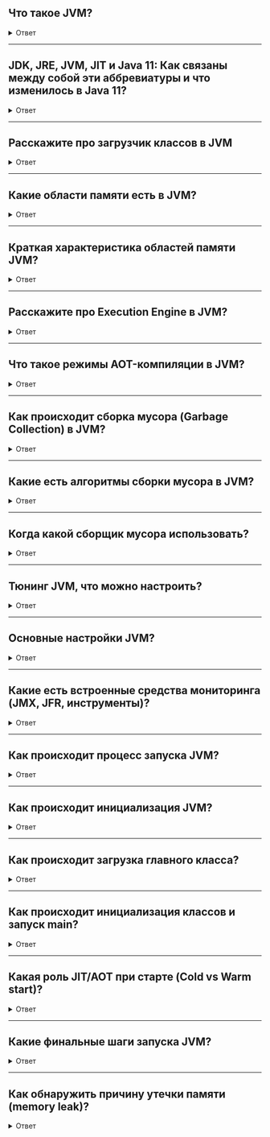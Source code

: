 
</details>

## Что такое JVM?

<details> <summary>Ответ</summary>

JVM представляет собой виртуальную машину, у которой есть своя внутренняя архитектура. Она описывается через подсистемы, области памяти, исполнение инструкций и вспомогательные компоненты. Если говорить про реализацию HotSpot JVM (используемая в OpenJDK и Oracle JDK), то она состоит из трех основных подсистем:

- **Подсистема загрузчиков классов** – отвечает за нахождение и загрузку .class-файлов в память.
- **Области данных времени выполнения** – управляют памятью, необходимой для выполнения программ.
- **Механизм выполнения (Execution Engine)** – включает интерпретатор и компиляторы JIT, выполняющие байт-код, а также интегрированные сборщики мусора.

Такое разделение отражено в спецификации и помогает строго определить поведение JVM. На практике HotSpot VM реализует эти компоненты для достижения высокой производительности. Ниже приведена диаграмма общей архитектуры HotSpot JVM, показывающая взаимодействие основных частей:

Когда мы запускаем Java-программу, исходный байт-код загружается подсистемой Class Loader, затем исполняется интерпретатором либо компилируется JIT-компиляторами (C1/C2 или альтернативными). Во время исполнения JVM размещает данные в различных областях памяти (heap, stack, метаданные классов и др.), а сборщик мусора, тем временем, освобождает память от объектов, которые не используются по мере необходимости. Рассмотрим подробнее каждую составную часть.


</details>

---

## JDK, JRE, JVM, JIT и Java 11: Как связаны между собой эти аббревиатуры и что изменилось в Java 11?

<details> <summary>Ответ</summary>

Жизненный цикл кода обычно описывают так:
1. Программист с помощью IDE (или блокнота) создаёт файлы с расширением .java
2. IDE или утилита javac компилирует их в байткод — файлы с расширением .class
3. JVM интерпретирует байткод в системные вызовы конкретной платформы.

Эта терминология не совсем точная. JVM — всего лишь спецификация, она предоставляет интерфейс для работы с классами, потоками, памятью, сборщиком мусора и тд. Это абстрактная сущность, физически её не существует.

Многие компании реализуют JVM - HotSpot, Azul, Excelsior и тд. Их продукт позволяет запускать программы и называется JRE (Java Runtime Environment). Помимо указанных в JVM методов JRE содержит библиотеки основных классов (rt.jar) и JIT (Just-in-time)-компилятор. JVM функции обычно интерпретируются - просто исполняются строка за строкой. JIT-компилятор оптимизирует байткод для конкретной платформы и подставляет машинные команды прямо во время работы. Это сильно увеличивает производительность.

JDK (Java Development Kit) позволяет создавать и запускать программы. Он состоит из JRE и инструментов разработки, таких как компилятор javac, дебаггер jdb, генератор документации javadoc, архиватор jar и тд.

Кратко отношения между сущностями выглядят так:
- **JVM** = спецификация
- **JRE** = реализация JVM + JIT-compiler + библиотеки
- **JDK** = JRE + инструменты разработки

JDK нужны только программистам, а тестовому окружению и продакшену для запуска программ хватает JRE. Поэтому на сайте вендоров JVM обычно представлены оба этих варианта - JDK и JRE для разных платформ.

Но всё изменилось после выхода Java 11. Теперь для скачивания доступна только JDK, а JRE отдельно не поставляется. Чтобы создать среду исполнения используется специальная утилита jlink, в ней указываются необходимые для приложения модули. Редко какой программе нужны все 75 модулей, поэтому полученная JRE занимает гораздо меньше памяти, не содержит лишних библиотек и работает быстрее.


</details>

---

## Расскажите про загрузчик классов в JVM

<details> <summary>Ответ</summary>

JVM динамически загружает классы по требованию – это одна из самых мощных возможностей платформы Java. Подсистема загрузки классов (Class Loader Subsystem) ищет требуемый класс (например, по имени и пути), читает его бинарное содержимое из .class-файла и формирует в памяти внутреннюю структуру класса. Согласно спецификации JVM, загрузка классов проходит три этапа: поиск бинарного представления класса, создание класса/интерфейса на его основе и размещение этой информации в области Metaspace, где хранятся метаданные классов.

HotSpot реализует несколько уровней загрузчиков по принципу иерархии делегирования:

- **Bootstrap ClassLoader** – встроенный загрузчик, написанный на native-коде, загружает базовые классы Java из стандартной библиотеки (например, из модуля java.base). Инициализируется при старте JVM.
- **Platform/Extension ClassLoader** – загрузчик платформенных классов (в прошлых версиях – extension loader) для дополнительных библиотек расширений.
- **Application ClassLoader** – загрузчик приложений, загружает классы с указанного classpath приложения (или модульного path). Обычно реализован на Java как подкласс java.lang.ClassLoader.

Каждый загрузчик делегирует поиск классов своему родительскому загрузчику (кроме Bootstrap) – это предотвращает повторную загрузку уже загруженных классов и обеспечивает безопасность. Таким образом, если пользовательский класс обращается к классу стандартной библиотеки, Application ClassLoader сначала делегирует загрузку Bootstrap-слою.

Важно отметить, что JVM допускает создание пользовательских загрузчиков (путём наследования ClassLoader), что широко используется в современных фреймворках (OSGi, сервлет-контейнеры, JEE-серверы). Это позволяет динамически подменять или изолировать классы. Однако в данной статье мы фокусируемся на стандартном процессе загрузки с помощью bootstrap-загрузчика для простоты.

После успешной загрузки класса JVM переходит к этапам связывания и инициализации, которые рассмотрим отдельно в разделе про процесс запуска. В контексте архитектуры важно, что подсистема загрузки тесно связана с управлением памятью – загруженные классы размещаются в специальной области (метод area/метаданные), а их исполняемый код может быть скомпилирован JIT-компилятором и помещён в кодовый кэш.


</details>

---

## Какие области памяти есть в JVM?

<details> <summary>Ответ</summary>

Виртуальная машина во время исполнения программы использует несколько типов областей памяти (runtime data areas), часть из которых общая для всех потоков, а часть – индивидуальна для каждого потока. В JVM (как и начиная с Java 8+) организация памяти включает следующие сегменты:

- **Heap (куча)** – основная область динамической памяти. В ней выделяется память под все объекты и массивы во время выполнения программы. Куча одна и общая для всех потоков JVM. Здесь размещаются экземпляры классов (объекты) и их нестатические поля. Куча является управляемой сборщиком мусора (GC). Размер кучи может меняться (расширяться/сжиматься) в пределах, указанных параметрами запуска (-Xms – начальный размер, -Xmx – максимальный размер). JVM по умолчанию использует алгоритм Generational Heap – делит кучу на поколения (молодое и старое), что оптимизирует сборку мусора (подробнее в разделе GC).
- **Метод area (методовая область)** – область, где JVM хранит метаданные загруженных классов: структуры классов, методы (байт-код), поля, константы, статические переменные и т.д. В HotSpot начиная с Java 8 методовая область реализована как Metaspace в нативной памяти (вне основной кучи). Эта область тоже общая для всех потоков. При загрузке нового класса JVM резервирует память в Metaspace для его описания. Размер Metaspace по умолчанию не жёстко ограничен (автоматически расширяется по потребности, ограничен лишь памятью процесса, но можно задать -XX:MaxMetaspaceSize). В JVM Metaspace улучшен по сравнению с прежней PermGen: нет фиксированного лимита по умолчанию, уменьшается вероятность OutOfMemoryError при загрузке большого количества классов.
- **Stack (стек потоков)** – у каждого потока исполнения (Java Thread) есть собственный стек JVM. В стеке хранятся кадры (stack frames) для вызванных методов, включая локальные переменные, параметры, промежуточные вычисления операндов и ссылки на пула констант класса. Каждый вызов метода помещает на стек новый фрейм, по завершении метода фрейм уничтожается. Глубина стека может быть настроена (-Xss), переполнение вызывает StackOverflowError. Стек также используется при исключениях (размотка стека). Кроме Java-стека, HotSpot выделяет Native Stack (стек native-методов) для каждого потока, где выполняется код на C/C++ или через JNI.
- **PC-регистр** – каждый поток имеет регистр счётчика программы (Program Counter), указывающий текущую исполняемую инструкцию байт-кода. Для native-потоков PC не определён (так как выполнение не управляется JVM). PC-регистр нужен JVM для отслеживания позиции исполнения, особенно при переключении контекста между потоками.
- **Кодовый кэш** – отдельная область памяти, где HotSpot хранит сгенерированный JIT-компилятором машинный код методов. Кодовый кэш (Code Cache) находится вне кучи (в native памяти процесса). Его размер ограничен флагами (ReservedCodeCacheSize, по умолчанию порядка нескольких МБ). При переполнении код-кэша JIT-компиляция может приостанавливаться. В JVM кодовый кэш используется для оптимизированного Tiered-компилированного кода, профилированного кода и даже может хранить AOT-компилированные фрагменты (если используется JAOTC или Graal AOT в ранних версиях, хотя в Java 21 встроенный AOT уже удалён, об этом позже).
- **Прочие области** – кроме вышеперечисленного, HotSpot использует «вне-heapовую память» (native heap) для своих внутренних структур, JIT-компиляторов (например, Graal JIT, если подключён, выделяет структуры в C-heap), буферов прямой памяти (NIO DirectByteBuffers) и т.д. Например, «C-Heap» упоминается как память, которую HotSpot запрашивает у ОС под собственные нужды (JVM code, internal structures, профайлеры и пр.).

Итоговая картина памяти JVM: при запуске JVM ОС выделяет процессу область адресного пространства, внутри которого JVM организует описанные сегменты – Heap (с разделением на поколения), Metaspace, Code Cache, стеки потоков и др. Некоторые области (heap, stacks) управляются автоматически GC и средой исполнения. На диаграмме ниже показано упрощённое разделение памяти на молодое/старое поколения кучи и область PermGen (в современных версиях заменена Metaspace):

Молодое поколение (Young Gen) разделено на Eden и Survivor (S0, S1), старое поколение (Old Memory) хранит долгоживущие объекты. В Java 8+ PermGen была удалена, метаданные классов хранятся в Metaspace вне кучи. Стрелками показаны сборки: Minor GC освобождает молодое поколение, Major GC – старшее; параметры -Xms/-Xmx задают размер кучи, -XX:MaxPermSize – старой PermGen (устаревший параметр).

Методическая область (PermGen/Metaspace) на диаграмме обозначена справа. В Java 21 Metaspace автоматически расширяется при загрузке большого числа классов, а при выгрузке классов (например, в контейнерах классов) может освобождать память ОС, чего не умел PermGen. За счёт этого улучшена управляемость памяти JVM в длительно работающих приложениях.


</details>

---

## Краткая характеристика областей памяти JVM?

<details> <summary>Ответ</summary>

| Участок памяти | Цель | Что хранится | Типы данных | Преимущества |
| - | - | - | - | - |
| Heap (Куча) | Хранение всех объектов и массивов во время выполнения | Экземпляры классов, массивы, нестатические поля объектов | Объекты, массивы | Автоматическое управление сборщиком мусора, оптимизация через разделение на поколения |
| Metaspace | Хранение метаданных классов | Структуры классов, методы, поля, константы, статические переменные | Метаданные классов | Вынесен в native-память, масштабируется динамически, заменяет устаревший PermGen |
| JVM Stack | Обеспечение вызовов и возвратов методов (на поток) | Stack frames: локальные переменные, параметры, операнды, ссылки на константы | Примитивы, ссылки на объекты | Быстрый доступ, изоляция по потокам, эффективен для рекурсий и локальных операций |
| Native Stack | Выполнение native-кода через JNI | Данные для вызова нативных методов | Указатели, структуры, платформозависимые данные | Разделение JVM- и native-исполнения, поддержка C/C++ кода |
| PC-регистр | Указание текущей инструкции байт-кода | Адрес следующей инструкции | Смещение в методе (offset) | Точное управление порядком исполнения, поддержка многопоточности |
| Code Cache | Хранение JIT-компилированного машинного кода | Скомпилированные версии методов (машинный код) | Машинный код | Ускорение выполнения горячих методов, уменьшение интерпретации |
| C-Heap / Native Heap | Хранение внутренних структур JVM и служебных буферов | Структуры JIT, буферы DirectByteBuffer, CDS и др. | Указатели, нативные структуры | Высокая гибкость, независимость от heap, используется для собственных нужд JVM |


</details>

---

## Расскажите про Execution Engine в JVM?

<details> <summary>Ответ</summary>

Execution Engine – механизм выполнения байт-кода – состоит из интерпретатора, одного или нескольких JIT-компиляторов, а также включает модуль Garbage Collection и интерфейс для вызова native-методов (JNI). В HotSpot VM исторически существуют два основных JIT-компилятора: C1 (Client Compiler) и C2 (Server Compiler), каждый оптимизирован под разные задачи. В современных сборках HotSpot они работают совместно в режиме Tiered Compilation (многоуровневая компиляция) для достижения баланса между скоростью запуска и максимальной производительностью.

- **Интерпретатор** – компонент, который запускает байт-код посредством построчной интерпретации. При интерпретации выполняется цикл: прочитать очередную инструкцию байт-кода метода, выполнить соответствующую последовательность машинных инструкций (реализующих эту семантику), затем перейти к следующей инструкции. Интерпретатор не выполняет межинструкционных оптимизаций – он просто «словари» байт-код в машинные команды на лету. Преимущество интерпретатора – моментальный старт: любой метод сразу может быть исполнен, не тратя время на компиляцию. Недостаток – медленная работа горячих участков кода, так как каждый вызов метода интерпретируется заново (если не подключается JIT).
- **JIT-компиляторы (Just-In-Time)** – компилируют горячие методы или участки байт-кода в высокопроизводительный машинный код непосредственно во время работы приложения. HotSpot имеет двух-tierовую систему: C1 (быстрый компилятор с меньшими оптимизациями) и C2 (оптимизирующий компилятор с агрессивными оптимизациями). При включённом Tiered Compilation (по умолчанию в JVM) действуют 4 уровня компиляции:
  - Tier 0: интерпретируемый код (с профилированием).
  - Tier 1-3: компиляция C1 в нескольких режимах (без профиля, с профилированием и пр.).
  - Tier 4: максимальные оптимизации C2.

  Такой подход позволяет сначала быстро скомпилировать часто вызываемый метод с помощью C1, получив умеренное ускорение, а при достаточной «нагреве» (числе запусков) – передать его C2 для тщательной оптимизации. Adaptation: C1 может собирать профили выполнения (частоты вызовов, распределение классов для виртуальных вызовов, бранчи) и передавать эти данные C2, чтобы тот сгенерировал максимально эффективный код. HotSpot JIT применяет множество оптимизаций, сходных с оптимизациями в компиляторах C++: развёртка циклов, высвёртывание методов (inlining), устранение общих подвыражений, escape-анализа (определение объектов, не покидающих метод, для размещения их на стеке) и пр. Кроме того, благодаря динамической природе JVM JIT может делать оптимизации на основе профиля: например, спекулятивно предполагать, что определённый виртуальный вызов всегда приходит к единственному классу, и встроить вызов напрямую (devirtualization). Если предположение позже нарушится (появится другой класс), JVM выполнит деоптимизацию – вернётся с машинного кода к интерпретированному исполнению для этого метода, и при необходимости перекомпилирует его заново без неверных допущений. Важная особенность JIT в HotSpot: компиляция выполняется параллельно основному коду, в фоновых потоках-компиляторах. Потому приложение не «стоит» в паузе на время JIT-компиляции, а продолжает выполняться (чаще всего интерпретатором). Однако, пока метод не скомпилирован, он работает медленнее, поэтому слишком долгие компиляции или слишком много компиляций могут влиять на общую производительность (так называемый JIT warmup time – время прогрева JIT).
- Разработчики HotSpot давно стремились уменьшить накладные расходы JIT. Например, начиная с Java 7 был введён Tiered режим, позволяющий достичь более плавного разгона производительности: сначала метод сразу интерпретируется (нулевое ожидание), затем достаточно быстро компилируется C1 (небольшая пауза, но ощутимый прирост), а спустя ещё некоторое время – C2 (ещё прирост). В результате, как правило, Java-приложение сначала показывает скромную производительность (cold start), но по мере работы, когда основные методы оптимизированы, выходит на высокий уровень (после warm-up).

Современные реализации (включая JVM) также поддерживают альтернативные JIT. Например, Graal JIT – компилятор, написанный на Java (привносится через JVMCI интерфейс, JEP 243). Graal может использоваться вместо C2 и в некоторых случаях генерирует более эффективный код. Однако в JDK 21 Graal не включён по умолчанию – ранее он был экспериментальным и убран из комплектации JDK 17 (JEP 410). Для использования Graal JIT обычно применяют GraalVM или подключают внешне. JVMCI при этом остаётся частью JVM, позволяя сторонним JIT-компиляторам интегрироваться.

- **Интерфейс JNI** – неотъемлемая часть Execution Engine. JNI (Java Native Interface) позволяет JVM вызывать нативные функции, написанные на С/С++ и других языках, и наоборот, даёт native-коду доступ к JVM. При вызове native-метода JVM передаёт управление в Native Method Interface, который использует Native Method Libraries. Это отображено на диаграмме архитектуры (блоки JNI и Native Libraries). Хотя JNI-методы исполняются вне JVM, они влияют на производительность (частые переходы через JNI дорогие) и управление памятью (нативный код должен самостоятельно управлять памятью вне кучи).


</details>

---

## Что такое режимы AOT-компиляции в JVM?

<details> <summary>Ответ</summary>

Помимо JIT, в Java существует концепция Ahead-of-Time (AOT) компиляции – предварительного компилирования байт-кода в машинный код до запуска приложения. Цель AOT – сократить время прогрева и повысить предсказуемость исполнения за счёт отсутствия JIT-пауз. В чистом HotSpot исторически AOT не применялся, однако в JDK 9 был представлен экспериментальный инструмент jaotc (JEP 295) для компиляции выбранных классов заранее. Он использовал компилятор Graal для генерации native-кода, который загружался JVM при старте. Тем не менее, данная функциональность не получила широкого применения и требовала значительных усилий по сопровождению, поэтому к JDK 17 было принято решение её убрать (JEP 410). В Java 21 стандартный HotSpot не поддерживает AOT out-of-the-box. Разработчикам, нуждающимся в AOT, предлагается использовать GraalVM Native Image или иные внешние решения.

GraalVM Native Image – наиболее известное современное решение AOT-компиляции для Java. С его помощью приложение (и все используемые библиотеки) целиком компилируется в машкод на этапе сборки, формируя самодостаточный исполняемый файл. Это обеспечивает мгновенный старт (нет интерпретации и JIT) и очень низкое потребление памяти (не нужен JVM-хран, компиляторы, многие метаданные). Однако есть и минусы: длительное время компиляции, отсутствие некоторых динамических возможностей Java (рефлексия, динамическая загрузка классов – требуют дополнительных манипуляций при сборке), и самое главное – более низкая пиковая производительность в долгосрочной перспективе. Поскольку AOT-компилятор не располагает точным профилем исполнения, он вынужден генерировать более консервативный код. Практика показывает, что высоконагруженные долгоживущие сервисы под управлением классического HotSpot JIT со временем обгоняют по скорости аналогичные AOT-образа. В целом JIT обеспечивает более высокую итоговую производительность за счёт динамических оптимизаций, тогда как AOT выигрывает в быстроте запуска и экономии памяти. Поэтому выбор JIT vs AOT зависит от характера приложения:

- **JIT (HotSpot)** – оптимален для длительно работающих приложений, где важна максимальная скорость выполнения бизнес-логики после прогрева (серверные приложения, сервисы с постоянной нагрузкой). Благодаря адаптивной оптимизации JIT-компиляции код может выполняться быстрее, особенно при сложных профилируемых сценариях. Также JIT полностью поддерживает всю динамику Java (рефлексия, прокси, динамические классы) без дополнительных усилий.
- **AOT (GraalVM Native Image)** – привлекателен для сценариев, требующих мгновенной готовности и малого footprint: Serverless-функции с ограничением холодного старта, небольшие микросервисы в контейнерах, CLI-утилиты, приложения для ограниченных сред. Они запускаются практически моментально и потребляют меньше памяти, хотя на продолжительных вычислениях могут уступать JIT по скорости.

Стоит упомянуть проект OpenJ9 (JVM от Eclipse/IBM), в котором поддерживается AOT в комбинации с профилированием (он может сохранять профили между запусками, аналогично как .NET). Но в контексте стандартного HotSpot/OpenJDK 21 встроенной поддержки AOT нет. Перспективы развития AOT в Java связаны с проектом Leyden, целью которого объявлено улучшение времени старта Java-приложений, возможно путём статической компиляции. Но по состоянию на Java 21 Leyden находится в ранних исследованиях.

Таким образом, архитектура JVM представляет собой развитую систему с адаптивной JIT-компиляцией, эффективным сборщиком мусора и модульной структурой, обеспечивающей высокую производительность и масштабируемость. Далее мы подробнее рассмотрим управление памятью и сборку мусора, а затем процесс запуска JVM, где многие из описанных компонентов взаимодействуют.


</details>

---

## Как происходит сборка мусора (Garbage Collection) в JVM?

<details> <summary>Ответ</summary>

Сборщик мусора (GC) в JVM отвечает за автоматическое освобождение памяти, занятой объектами, которые больше недоступны программе. Это ключевое преимущество Java над языками с ручным управлением памятью: GC избавляет от утечек памяти и ошибок освобождения, обеспечивая более надёжное управление памятью. HotSpot реализует гибкую подсистему GC с поддержкой нескольких алгоритмов, настраиваемых под разные требования по паузам и производительности. Все современные сборщики являются трэссирующими (tracing collectors) – т.е. находят «мусор» путём обхода графа объектов от корней (статические переменные, стеки, регистры) и поиска недостижимых объектов.

**Generational GC (поколения).** HotSpot с ранних версий использует поколений подход: объекты разделяются на молодое поколение (Young) и старшее поколение (Old). Молодое поколение предназначено для короткоживущих объектов: большинство новых объектов возникают и быстро становятся недостижимыми (например, временные объекты в методах). Старшее поколение хранит объекты, пережившие достаточное число циклов сборки (долгоживущие). Такой подход основан на эмпирическом факте, что «большинство объектов умирает молодым». Он позволяет применять разные алгоритмы к разным поколениям, оптимизируя работу:

- **Minor GC** – частая и быстрая сборка, очищающая молодое поколение. Выполняется сравнительно часто, но затрагивает малый объём памяти, поэтому паузы небольшие.
- **Major GC / Full GC** – более редкая, очищает старшее поколение (а иногда и весь heap). Выполняется реже, но может быть более тяжёлой.

Young-поколение в HotSpot itself разделено на Eden и два Survivor пространства (S0, S1). Новый объект сначала выделяется в Eden; при заполнении Eden запускается Minor GC: живые объекты из Eden перемещаются (копируются) в Survivor пространства (один из них, второй пустой), а Eden очищается целиком. Survivor пространства чередуются ролями (копирующий GC). Объекты, несколько раз пережившие Minor GC, перемещаются в старший heap (tenured). Старшее поколение обычно собирается алгоритмом маркировки-сжатия либо инкрементальными алгоритмами.

По умолчанию JVM использует Garbage Collector G1, который также придерживается поколений, но реализует их по-своему.


</details>

---

## Какие есть алгоритмы сборки мусора в JVM?

<details> <summary>Ответ</summary>

JVM поддерживает несколько GC, каждый со своими особенностями. Кратко опишем основные сборщики:

- **Serial GC** – однопоточный маркировочно-сжатия GC. Самый простой алгоритм: останавливает все потоки приложения (Stop-The-World), обходит граф объектов (Mark), затем подряд освобождает память мусора и сжимает кучу (Compact). Подходит для небольших heaps (к примеру, в средах с одним ядром). В современных Java не используется по умолчанию, но может быть включён флагом -XX:+UseSerialGC.
- **Parallel GC (Parallel Scavenge)** – многопоточная версия, также с разделением поколений. Выполняет Minor и Major GC с использованием нескольких потоков GC параллельно, что ускоряет сборку на многоядерных машинах. При этом по-прежнему Stop-The-World. Цель – максимальная пропускная способность (Throughput). Этот GC был долгое время default в Java (до 8 включительно), и всё ещё актуален для batch-нагрузок, где допускаются паузы, но важна скорость переработки (например, офлайн вычисления). Включается -XX:+UseParallelGC.
- **CMS (Concurrent Mark-Sweep)** – ранний низколатентный сборщик, работавший параллельно с приложением на фазах mark и sweep, стараясь минимизировать паузы. Не компактировал heap (оставлял фрагментацию). CMS считался практически устаревшим: начиная с JDK 9 помечен deprecated, а в JDK 14 удалён. Его место заняли более новые алгоритмы.
- **G1 (Garbage-First)** – дефолтный GC с Java 9 по настоящее время (включая 21). G1 – региональный сборщик: он делит heap на множество равных регионов (обычно несколько тысяч), и управляет ими гибко. Молодое и старое поколения существуют логически: G1 осуществляет конкурентную маркировку объектов по всему heap, а затем регулярно выполняет эвакуацию (копирование) «молодых» объектов из одних регионов в другие, освобождая целые регионы. Отсюда название Garbage-First – он в первую очередь собирает регионы с наибольшим процентом мусора. G1 стремится делать паузы небольшой фиксированной длительности, настраиваемой параметром (-XX:MaxGCPauseMillis, по умолчанию ~200мс). При этом G1 не гарантирует паузу, но пытается ее не превышать, регулируя объём работы. В худшем случае может произойти Full GC (редко). G1 умеет работать на больших heap (до нескольких десятков гигабайт и более) с умеренными паузами.
- **Shenandoah** – альтернативный низколатентный GC, разработанный Red Hat. Появился в JDK 12 (экспериментально), с JDK 15 стал продуктивным. Shenandoah осуществляет конкурентное копирование – он умеет перемещать объекты параллельно с работой приложения, благодаря технологии load-reference barrier. Это позволяет стремиться к паузам порядка 10 мс независимо от размера heap (даже на сотнях гигабайт). Shenandoah ориентирован на сценарии, требующие крайне низких пауз (финансы, телеком). Включается опцией -XX:+UseShenandoahGC. В Java 21 Shenandoah присутствует, хотя не является дефолтным.
- **ZGC (Z Garbage Collector)** – ещё один современный GC с ультранизкими паузами, разработанный Oracle. Впервые появился в JDK 11 (экспериментально), с JDK 15 – стабильный. ZGC способен работать с очень большими кучами (до терабайтов), обеспечивая паузы не больше 10мс. Он достигает этого за счёт полностью конкурентной маркировки и уборки, без компактации (до JDK 21) или с частичной компактацией на лету. Особенность ZGC – использование цветных меток в указателях (colored pointers) для маркировки состояния объекта. В JDK 21 ZGC получил поколения (JEP 439) – теперь он разделяет молодые и старые объекты, что улучшает производительность за счёт более частого сбора короткоживущих объектов. Generational ZGC – большое усовершенствование, введённое в Java 21. Включается ZGC флагом -XX:+UseZGC (учтите, generational режим может быть опционально настраиваемым в 21).
- **Epsilon GC** – «нулевой» сборщик (JEP 318, Java 11). Он вообще не собирает мусор, просто допускает рост heap (и по достижении лимита завершает приложение). Предназначен для тестирования и измерения поведения приложений без GC пауз, а также для очень специфических случаев (например, краткоживущие процессы, где проще завершиться чем тратить время на GC). Включается -XX:+UseEpsilonGC. В реальных продакшн-системах не используется, это скорее исследовательский инструмент.

В JVM по умолчанию включён G1 GC, так как он обеспечивает сбалансированные характеристики (приемлемые паузы и высокую throughput). Однако разработчик/администратор может выбрать иной GC, исходя из потребностей приложения. Например, для latency-критичных систем можно попробовать Shenandoah или ZGC, для простых утилит с малой кучей – SerialGC, для memory-heavy batch – ParallelGC.

Важно понимать, что все сборщики (кроме Epsilon) автоматические и безопасны по типам – они никогда не освободят объекты, на которые ещё есть ссылки, что гарантируется алгоритмом трассировки. Также современные GC справляются с циклическими ссылками (в отличие от простого подсчёта ссылок), поскольку обход графа объектов обнаружит цикл как группу недостижимых снаружи объектов, и они будут очищены.


</details>

---

## Когда какой сборщик мусора использовать?

<details> <summary>Ответ</summary>

| GC | Stop-the-World | Параллельность | Компактация | Поколения | Паузы | Heap Размеры | Когда использовать | Флаг |
| - | - | - | - | - | - | - | - | - |
| Serial GC | Да | Нет | Да | Да | Высокие | Малые | Однопоточность, тесты, устройства с ограниченными ресурсами | -XX:+UseSerialGC |
| Parallel GC | Да | Да (GC-потоки) | Да | Да | Средние | Средние / Большие | Batch-процессы, throughput важнее пауз | -XX:+UseParallelGC |
| CMS (устаревший) | Частично | Да | Нет | Да | Низкие | Средние | Устаревший, заменён на G1 или Shenandoah | Удалён с JDK 14 |
| G1 GC | Да (частично) | Да | Да (инкрементно) | Да (регионально) | Предсказуемые, настраиваемые | Большие (до ~32-64 ГБ и ?) | По умолчанию: сбалансированные нагрузки, предсказуемость пауз | -XX:+UseG1GC |
| Shenandoah | Минимальные | Полная (в т.ч. копирование) | Да (on-the-fly) | Нет | Очень низкие (<10мс) | Большие | Низколатентные приложения, финансовые/реалтайм-системы | -XX:+UseShenandoahGC |
| ZGC | Минимальные | Полная (все фазы GC) | Да (с JDK 21) | Да (с JDK 21) | <10мс | Очень большие (до ТБ) | Ультранизкие паузы, огромные heaps, серверные системы | -XX:+UseZGC |
| Epsilon GC | Нет | Нет | Нет | Нет | Нет | Любые (ограничен лимитом) | Тестирование, симуляция без GC, однократные short-lived задачи | -XX:+UseEpsilonGC |


</details>

---

## Тюнинг JVM, что можно настроить?

<details> <summary>Ответ</summary>

HotSpot предоставляет множество флагов для настройки GC, хотя в большинстве случаев ручной тюнинг не требуется – алгоритмы адаптивны. Тем не менее, понимание их работы важно для отслеживания производительности. Параметры, которые часто учитывают:

- **Размеры поколения**: для G1 можно задавать максимальный размер региона -XX:G1HeapRegionSize, для Parallel – долю young поколения -XX:NewRatio или абсолютный -Xmn. Чрезмерно маленький young может вызвать слишком частые Minor GC, а слишком большой – замедлить Major GC.
- **Паузы vs throughput**: G1 и другие имеют цели пауз (MaxGCPauseMillis). Уменьшая цель паузы, мы жертвуем throughput, т.к. GC будет разбивать работу на более мелкие части.
- **Concurrent циклы**: Shenandoah и ZGC практически не требуют тюнинга, но можно контролировать порог использования heap при котором начинается цикл (InitiatingHeapOccupancyPercent для Concurrent Mark).
- **Логирование GC**: крайне важный инструмент – флаг -Xlog:gc* (в Java 9+), включающий подробный лог сборок. Разработчик может анализировать длительность пауз, частоту, причины триггеров. Существуют утилиты (например, gceasy.io) для парсинга GC-логов.
- **Профилирование памяти**: с Java 11 доступен JDK Flight Recorder (о нём позже), который позволяет собирать события, включая данные по GC, распределениям объектах и т.д. Также jcmd утилита (jcmd <pid> GC.heap_info и др.) может вывести текущую статистику кучи.

Начиная с Java 8, многие параметры GC объединены и упрощены (Unified Logging ввёл единый формат логов, вместо десятков флагов PrintGCDetails и т.д.). В Java 21 продолжает совершенствоваться адаптивность: например, JEP Tune меняются эвристики G1, Shenandoah и ZGC улучшаются с каждой версией, чтобы без ручного вмешательства обеспечивать оптимум. Тем не менее, в приложениях с особыми требованиями мониторинг GC и понимание его поведения – обязательная часть работы.


</details>

---

## Основные настройки JVM?

<details> <summary>Ответ</summary>

HotSpot JVM предоставляет богатый набор параметров запуска (-X и -XX опции) для настройки поведения. Однако разработчику следует с осторожностью подходить к тюнингу – современные дефолты уже подходят для большинства случаев. Тем не менее, несколько ключевых областей настройки:

- **Память (Heap)**: как отмечалось, -Xmx задаёт максимум кучи, -Xms – начальный размер. По умолчанию максимум – небольшой процент от физической памяти (на серверных JVM ~25%). Для серверных приложений часто устанавливают -Xms равным -Xmx чтобы избежать постепенного роста. Также иногда увеличивают Metaspace, если приложение загружает много классов (-XX:MetaspaceSize / MaxMetaspaceSize).
- **Выбор GC**: флаги -XX:+UseG1GC (по умолчанию), +UseZGC, +UseShenandoahGC и др. Позволяют переключиться на нужный сборщик. Можно также регулировать связанные параметры (упомянутые выше).
- **JIT-компиляция**: обычно не требует вмешательства. В редких случаях отключают TieredCompilation (-XX:-TieredCompilation) – тогда используется только C2, или ограничивают уровень (-XX:TieredStopAtLevel=1 – только интерпретация и C1, без C2). Это бывает полезно для низкоресурсных сред или при отладке, но в боевых системах лучше оставлять по умолчанию. Можно управлять профилированием (флаги типа -XX:+PrintCompilation для логов JIT, -XX:CompileThreshold – пороги горячих методов, но трогать их без крайней необходимости не рекомендуется).
- **Другие флаги производительности**: например, -XX:+UseStringDeduplication (G1 умеет дедуплицировать строки в heap), -XX:+AlwaysPreTouch (протянуть память heap при старте, чтобы избежать мягких ошибках page fault на старте), -XX:+OptimizeStringConcat (оптимизация конкатенации строк), и множество других. Их воздействие минимально, либо уже включены по умолчанию, либо специфично.

Практическим подходом является измерение и профилирование вместо гадания настроек. Сначала собрать профили (CPU, heap, GC) на дефолтной конфигурации, затем понять узкие места и лишь потом применять тюнинг.


</details>

---

## Какие есть встроенные средства мониторинга (JMX, JFR, инструменты)?

<details> <summary>Ответ</summary>

JVM предоставляет встроенную инструментализацию для мониторинга и управления в runtime. С помощью технологии JMX (Java Management Extensions) можно отслеживать состояние памяти, сборки мусора, потоки и пр., а также управлять некоторыми параметрами на лету. JVM содержит Platform MBeans – менеджеры, публикующие метрики VM. Например, MemoryMXBean даёт информацию о heap/Metaspace, GarbageCollectorMXBean – статистику по сборкам мусора, ThreadMXBean – данные о потоках.

Для доступа к JMX можно использовать JConsole или VisualVM – графические утилиты, входящие в JDK. JConsole подключается к запущенной JVM (при включённом JMX) и показывает графики использования heap, времени сборок, количество классов, загрузку CPU и т.д. VisualVM идёт дальше – предоставляет профайлер CPU и памяти, возможность снимать дампы heap. Эти инструменты полезны в отладке и диагностике приложений.

Начиная с JDK 11 (через JEP 328) полностью открыт и доступен Java Flight Recorder (JFR). JFR – высокопроизводительный встроенный профайлер, изначально разработанный в Oracle JRockit. Он позволяет с минимальным оверхедом (<1% overhead) записывать события исполнения: от системных (CPU, IO) до JVM-внутренних (пауз GC, JIT-компиляции, аллокации объектов, блокировки, потоки). Запись можно запустить с командной строки (-XX:StartFlightRecording=...) или динамически через jcmd (jcmd <pid> JFR.start). Данные собираются в файл .jfr, который затем анализируется в Java Mission Control (JMC) – специальной утилите/IDE для анализа профилей. С JFR можно, к примеру, увидеть подробный профиль задержек GC, горячие аллокации в heap, стектрейсы самых загрузенных потоков и многое другое – бесценная информация для оптимизации приложений.

Для on-line мониторинга часто применяются консольные команды: jstat (статистика памяти и GC), jstack (стек-потоков), jmap (дамп памяти), jcmd (универсальный инструмент отправки команд JVM, может делать всё вышеперечисленное и более). Они позволяют получать слепки состояния, которые можно проанализировать. Например, jstat -gc <pid> 1000 покажет каждые секунду информацию о заполнении Eden/Survivor/Old и количестве GC.

В продакшне всё более популярно собирать метрики JVM через платформы наблюдения – например, экспозиция через Micrometer/Prometheus или аналогичные, что в конечном итоге используют всё те же JMX-данные под капотом. Многие runtime-платформы (напр. Spring Boot) по умолчанию собирают базовые метрики JVM – потребление heap, время GC, count gc – и публикуют для мониторинга, так что команда DevOps может следить и реагировать на аномалии (например, рост времени сборок или утечки).

Подводя итог, JVM предоставляет все необходимые крючки для мониторинга: от простых (JConsole) до продвинутых (Flight Recorder). Инженеру следует использовать их проактивно, чтобы видеть реальную картину работы приложения (в отличие от пытаться предугадывать и тюнить “вслепую”).


</details>

---

## Как происходит процесс запуска JVM?

<details> <summary>Ответ</summary>

Когда мы выполняем команду `java MyApp`, запускается цепочка действий внутри JVM, создающая всю описанную ранее «вселенную» для приложения, ещё до того как напечатается ваше первое “Hello, World!”.

![img.png](img/img1.png)


</details>

---

## Как происходит инициализация JVM?

<details> <summary>Ответ</summary>

Процесс запуска начинается с инициализации самой виртуальной машины. При вызове исполняемого файла `java` основная программа запуска вызывает функцию `JNI_CreateJavaVM()` из JNI-интерфейса. Эта функция создаёт экземпляр виртуальной машины и выполняет ряд важных шагов:

- **Валидация аргументов**: JVM проверяет входные параметры командной строки (флаги JVM, указание класса или jar-файла для запуска, classpath и пр.). Любые незнакомые или противоречивые опции вызовут ошибку ещё до запуска. С Java 9 формат опций был унифицирован (например, предупреждения при использовании deprecated-флагов). В debug-логе (-Xlog:arguments*) можно увидеть результат парсинга аргументов.
- **Детектирование ресурсов системы**: JVM определяет характеристики среды, на которой запущена. В частности, число доступных процессоров (ядер) для настройки внутренних потоков (например, GC-потоков), объём доступной памяти, размер страницы памяти, наличие/отсутствие определённых системных сервисов. Эти данные влияют, например, на выбор дефолтного GC (HotSpot может выбрать SerialGC на однопроцессорной машине) или количества потоков компиляции.
- **Подготовка среды исполнения**: HotSpot выполняет ряд внутренних инициализаций – резервирует память под Heap (согласно -Xms и т.д.), инициализирует основные структуры. Интересный факт: при старте HotSpot генерирует в памяти платформо-зависимый интерпретатор на основе шаблонов (Template Interpreter), т.е. фактически собирает низкоуровневый код для выполнения байт-кодов. Кроме того, на этом этапе JIT-компиляторы (C1, C2) загружаются и готовятся к работе: выделяют буферы, создают очереди задач. Если включена JVMCI, может загружаться JVMCI-компилятор (например, Graal, если бы он был подключён).
- **Выбор сборщика мусора**: во время старта принимается решение, какой GC будет активен. Хотя по умолчанию задан G1, JVM учитывает особые случаи. Например, в клиентском режиме на очень малой памяти может быть выбран SerialGC, или если указана опция -XX:+UseZGC – то ZGC. В логе (-Xlog:gc*) можно увидеть сообщение о выбранном сборщике. В Java 21 с добавлением Generational ZGC, если включить ZGC, то по умолчанию будет generational-режим (его можно отладочно переключать). Также JVM на старте рассчитывает размеры поколений, размер регионов (G1 автоматически подбирает размер региона на основе heap – обычно так, чтобы было ~2048 регионов).
- **Загрузка и маппинг архивов CDS**: очень важный шаг в современном запуске – Class Data Sharing (CDS). Начиная с JDK 9+, JVM поставляется с предсозданным архивом базовых классов (classes.jsa), который маппится в память при старте. В Java 21 CDS архив по умолчанию включен и содержит ~12 тыс. наиболее часто используемых классов Java SE. JVM пытается найти этот архив (в JDK) и загрузить сегмент с уже подготовленными образами классов. Это значительно ускоряет запуск, поскольку классы из архива не нужно парсить и верифицировать – они уже проверены. Если архив не найден или несовместим (бывает при изменении конфигурации), JVM продолжит без него. Также, если используется AppCDS (архив пользовательских классов, созданный заранее), он тоже подключается тут.
- **Создание Method Area (Metaspace)**: JVM выделяет первоначальный Metaspace (или PermGen в старых версиях). В HotSpot Metaspace размещается на нативной куче. На старте может быть выделен initial Metaspace (опция MetaspaceSize задаёт объём, после которого начнёт расти). Этот этап упомянут в описаниях как создание структуры method area.
- **Старт служебных потоков**: виртуальная машина запускает свои фоновые потоки: GC threads (для параллельного GC), JIT-compiler threads (C1/C2 компиляции), Signal handler thread (обрабатывает сигналы ОС), Attach Listener (для инструментов вроде jcmd), Periodic Tasks thread (занимается вспомогательными задачами). Все эти потоки запускаются прежде, чем начать выполнение кода пользователя.

Когда среда готова, JVM переходит к загрузке пользовательского класса с public static void main.


</details>

---

## Как происходит загрузка главного класса?

<details> <summary>Ответ</summary>

JVM получает от launcher-а имя класса или модуль и класс, который нужно запустить (например, MyApp из команды). Далее работает подсистема Class Loader:

- **Поиск и загрузка класса приложения**. Bootstrap ClassLoader начинает поиск указанного класса MyApp в предоставленном classpath (или modulepath, если используется модульная система). Если класс не модульный, то AppClassLoader (порождённый от Bootstrap) будет фактически читать файл MyApp.class. Предположим, MyApp находится в текущей директории или в jar – класс будет найден и считан. Байты .class загружаются в память, парсится структура (проверяется магическое число, версия, заголовки). На этом шаге создаётся объект класса Class<MyApp> внутри JVM, но он пока не полностью готов к использованию.
- **Решение зависимостей**. При загрузке MyApp JVM обнаруживает, от каких других классов он зависит. Например, любой класс Java неявно наследуется от java.lang.Object. Значит, перед тем как завершить загрузку MyApp, JVM должна убедиться, что загружен java.lang.Object, а также другие используемые типы (родители, интерфейсы, типы полей). В частности, если MyApp имеет метод public static void main(String[] args), то JVM потребуется загрузить класс java.lang.String (и его зависимости) прежде, чем запустить main. Таким образом, загрузка часто рекурсивно вытягивает цепочку классов. По логам (с -Xlog:class+load=info) можно увидеть, как JVM сначала грузит java.lang.Object, затем связанные интерфейсы, потом java.lang.String и т.д., прежде чем добраться до самого MyApp. К счастью, большинство базовых классов уже лежат в CDS архиве и их загрузка сводится к маппингу страницы памяти.
- **Верификация класса (часть связывания)**. После загрузки сырого байткода JVM проводит верификацию – проверяет корректность класса по ряду правил (типы, допустимость инструкций, правильность наследования и т.п.). Это критический этап безопасности – он гарантирует, что байт-код не нарушает высокоуровневую безопасность (например, не сможет произвольно записать в чужую область памяти). Верификация описана в спецификации (раздел 5.4.1) и включает проверку форматирования, семантическую проверку, контроль потоков выполнения (асм-уровня) на предмет корректности типов стека и т.д. Если класс не проходит проверку – получим VerifyError. В CDI-архиве классы уже считаются проверенными и подготовленными, поэтому стандартные классы обычно пропускают этот шаг во время старта, что ускоряет загрузку. Однако HelloWorld (наш класс) не из архива, значит JVM выполнит его полную верификацию (в логах это можно увидеть при включенном -Xlog:class+load).
- **Подготовка (Preparation)**. Далее выполняется фаза подготовки (spec 5.4.2): для загруженного класса выделяются и инициализируются статические поля базовыми значениями. Например, если в классе MyClass есть static int X = 10;, то на этапе подготовки JVM зарезервирует память под MyClass.X и установит значение по умолчанию (для int это 0). Инициализация присвоенным константам (10) пока не производится – это будет на следующем этапе (инициализация класса). Также JVM вычисляет размер объектов, смещения полей, готовит таблицы виртуальных методов.
- **Разрешение (Resolution)**. Этот подэтап (spec 5.4.3) может происходить как лениво, так и сразу. Разрешение означает перевод всех символьных ссылок в постоянные ссылки. В .class файле ссылки на другие классы, методы и поля хранятся в символьном виде (пул констант: имена, дескрипторы). JVM может по требованию разрешать их – т.е. находить соответствующий загруженный класс, метод и ставить прямой указатель. По стандарту, JVM волен откладывать resolution до первого использования. HotSpot обычно выполняет разрешение лениво: например, вызов метода не будет разрешён, пока не вызовется. Тем не менее, некоторые реализации (или режимы) могут разрешить всё сразу после загрузки. Для нашего рассмотрения достаточно знать, что когда main начнёт вызывать что-то, JVM уже к тому моменту загрузит и свяжет требуемые сущности.

После прохождения загрузки и связывания класс считается полностью загруженным и подготовленным. На него можно ссылаться, вызывать его методы (в том числе main). Но прежде чем выполнить метод main, JVM должна выполнить инициализацию класса.


</details>

---

## Как происходит инициализация классов и запуск main?

<details> <summary>Ответ</summary>

Инициализация класса (spec 5.5) – финальная фаза жизни класса перед использованием. Здесь выполняются все его статические инициализаторы: присваиваются заданные значения статическим полям и исполняется блок static { ... } если присутствует. Инициализация происходит лениво: класс инициализируется при первом активном использовании (например, при первом обращении к любому статическому полю или методу класса). Для класса, содержащего метод public static void main, инициализация происходит непосредственно перед вызовом main. В нашем примере, MyApp имеет, возможно, статические поля – они получат указанные значения. Если есть статический блок – он выполнится.

Инициализация происходит под монитором класса (для гарантии потокобезопасности). Если класс A ссылается на неинициализированный B, то в процессе инициализации A JVM может инициализировать B (это называется инициализация по требованию). Порядок сложных сценариев детально описан в спецификации, но ключевое: JVM автоматически позаботится, что все нужные классы инициализированы в корректном порядке перед использованием.

После инициализации класса MyApp, JVM создаёт основной поток выполнения (т.н. “main” thread) и вызывает метод MyApp.main(String[] args). С этого момента начинается непосредственное выполнение пользовательского кода.


</details>

---

## Какая роль JIT/AOT при старте (Cold vs Warm start)?

<details> <summary>Ответ</summary>

В первые мгновения работы приложения много кода выполняется интерпретированным, поскольку JIT-компиляторы еще не успели оптимизировать методы. Такой запуск называется «холодным» (cold start) – приложение работает на полную функциональность, но медленнее, пока JVM прогревается. Прогрев – это процесс компиляции горячих методов и постепенного повышения производительности. Обычно наблюдается график: после старта throughput нарастает, достигая плато спустя некоторое время (секунды, минуты – в зависимости от приложения).

Для демо-программы “Hello World” JIT может даже не успеть сработать – она завершится раньше. В примере лога компиляций PrintCompilation мы видели, что HelloWorld.main так и не был скомпилирован, выполненный только интерпретатором, а вот несколько методов из стандартной библиотеки успели скомпилироваться (String.hashCode и др.) – JVM компилирует то, что считает горячим даже на столь коротком пробеге.

Тёплый старт (warm start) – не строго определённый термин, но обычно означает повторный запуск, при котором можно повторно использовать некоторые данные компиляции от предыдущего запуска. Классический HotSpot из коробки не сохраняет JIT-скомпилированный код между запусками (каждый старт компилирует заново). Однако механизмы, сокращающие холодный старт, существуют:

- Как упоминалось, CDS архив хранит уже проверенные и даже частично размеченные классы, что экономит время на верификации/разборе.
- JEP 445 (в будущем Java 23/24) – Stable APIs – намекает на возможность сохранения неких «stable values» для ускорения запуска.
- Проект CRaC (Coordinated Restore at Checkpoint) – не в OpenJDK по умолчанию, но в спец.сборках (например, BellSoft Liberica) – позволяет «заморозить» работающую JVM и потом быстро восстановить её состояние (по сути, снимок памяти после прогрева). Этот подход дает эффект мгновенного старта, поскольку восстанавливается уже прогретая JVM.
- GraalVM Native Image – это вообще устранение прогрева: код оптимизируется статически. Цена – возможная потеря пиковой производительности, но для некоторых сценариев оно оправдано.

В контексте стандартной JVM, быстрый старт достигается за счёт CDS, уменьшения количества загружаемых классов (modularity, более меньшие приложения загружаются быстрее) и за счёт общей оптимизации HotSpot в новых версиях. Разработчику рекомендуется профилировать приложения на старте – иногда можно выявить, что большое время старта тратится, например, на инициализацию тяжёлых структур (в самом приложении). Тогда как со стороны JVM помочь может лишь настройка CDS или использование альтернатив (как GraalVM AOT).

Отметим, что внутренние оптимизации JVM с каждой версией уменьшают время прогрева. Например, JEP 439 (Generational ZGC) в JDK 21 снижает нагрузку GC при старте, так как молодые объекты убираются быстрее. Также были работы по ускорению класслоадера, Link Resolution, и т.д. (см. JEP 483 анонсированный на JDK 24, улучшающий старт за счёт оптимизаций в linking).


</details>

---

## Какие финальные шаги запуска JVM?

<details> <summary>Ответ</summary>

После вызова main() JVM переходит в режим обычного выполнения приложения. Далее уже включаются описанные ранее механизмы: методы постепенно JIT-компилируются, GC срабатывает по заполнению поколений, пользовательские потоки создаются и исполняются.

Важно, что сам процесс запуска JVM – весьма надёжный и отлаженный. Если на этапе старта происходит ошибка, как правило, это фатально (JVM не смогла запуститься или загрузить главный класс). Во время же выполнения большинство ошибок – следствие проблем приложения (NullPointerException и прочие), а JVM как платформа продолжает работать. Таким образом, этап запуска либо завершается успешно и приложение работает до нормального завершения, либо прерывается очень рано с сообщением об ошибке (например, класс не найден, VerifyError, OutOfMemory при инициализации, и т.д.).


</details>

---

## Как обнаружить причину утечки памяти (memory leak)?

<details> <summary>Ответ</summary>

Как правило, следствием утечки памяти становится замедление приложения и/или появление OutOfMemoryError: xxx.

**Что может быть причиной:**
- Неверно сконфигурированная JVM - удалите все ключи jvm, и попробуйте воспроизвести проблему.
- Объективная нехватка памяти - добавьте ее в Heap (-Xmx / -Xms) и PermGen (-XX:PermSize / -XX:MaxPermSize) для версий Java 7 и ниже.
- Утечка в загрузчике классов (class loader) - ограничьте Metaspace -XX:MaxMetaSpaceSize={unlimited} для версий Java 8 и выше, чтобы ограничить потребление физической памяти и локализовать проблему.
- Ошибки проектирования - незакрытые потоки ввод-вывода, зависшие потоки (threads), ...

**Рекомендации по диагностированию:**
- Утилиты VisualVM, MissionControl, jstat, jmap - для анализа состояния JVM в моменте.
- Включение GC-логов - -XX:PrintGCDetails и других. Их можно анализировать с помощью GCLogAnalyzer или GCViewer.
- Включение создания дампа памяти при ошибке OutOfMemoryError: xxx - XX:HeapDumpOnOutOfMemoryError и -XX:HeapDumpPath=<file_name>. Анализ дампа можно производить с помощью Memory Analyzer (MAT).

</details>
